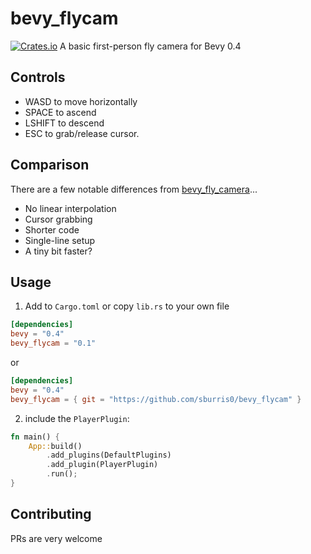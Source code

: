 # bevy_flycam
[![Crates.io](https://img.shields.io/crates/v/bevy_flycam)](https://crates.io/crates/bevy_flycam)
A basic first-person fly camera for Bevy 0.4

## Controls
* WASD to move horizontally
* SPACE to ascend
* LSHIFT to descend
* ESC to grab/release cursor.

## Comparison
There are a few notable differences from [bevy_fly_camera](https://github.com/mcpar-land/bevy_fly_camera)...

* No linear interpolation
* Cursor grabbing
* Shorter code
* Single-line setup
* A tiny bit faster?

## Usage
1. Add to `Cargo.toml` or copy `lib.rs` to your own file
```toml
[dependencies]
bevy = "0.4"
bevy_flycam = "0.1"
```

or

```toml
[dependencies]
bevy = "0.4"
bevy_flycam = { git = "https://github.com/sburris0/bevy_flycam" }
```

2. include the `PlayerPlugin`:
```rust
fn main() {
    App::build()
        .add_plugins(DefaultPlugins)
        .add_plugin(PlayerPlugin)
        .run();
}
```

## Contributing
PRs are very welcome
